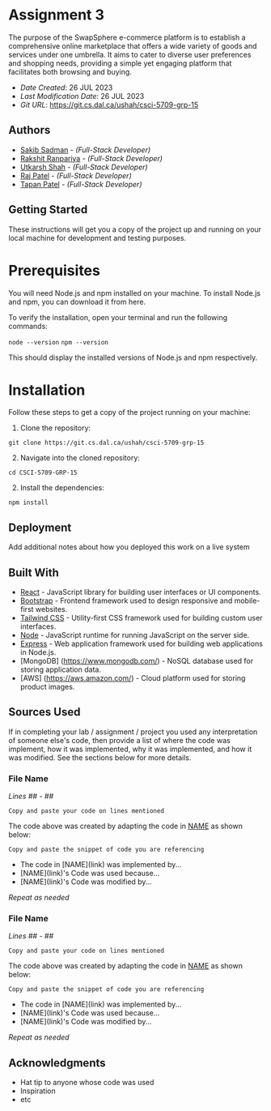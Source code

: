# Assignment 3

The purpose of the SwapSphere e-commerce platform is to establish a comprehensive
online marketplace that offers a wide variety of goods and services under one umbrella. It
aims to cater to diverse user preferences and shopping needs, providing a simple yet
engaging platform that facilitates both browsing and buying.

- _Date Created_: 26 JUL 2023
- _Last Modification Date_: 26 JUL 2023
- _Git URL_: <https://git.cs.dal.ca/ushah/csci-5709-grp-15>

## Authors

- [Sakib Sadman](sakib.sadman@dal.ca) - _(Full-Stack Developer)_
- [Rakshit Ranpariya](rk371915@dal.ca) - _(Full-Stack Developer)_
- [Utkarsh Shah](utkarsh.shah@dal.ca) - _(Full-Stack Developer)_
- [Raj Patel](rj540530@dal.ca) - _(Full-Stack Developer)_
- [Tapan Patel](tapan.patel@dal.ca) - _(Full-Stack Developer)_

## Getting Started

These instructions will get you a copy of the project up and running on your local machine for development and testing purposes.

# Prerequisites

You will need Node.js and npm installed on your machine. To install Node.js and npm, you can download it from here.

To verify the installation, open your terminal and run the following commands:

`node --version`
`npm --version`

This should display the installed versions of Node.js and npm respectively.

# Installation

Follow these steps to get a copy of the project running on your machine:

1. Clone the repository:

`git clone https://git.cs.dal.ca/ushah/csci-5709-grp-15`

2. Navigate into the cloned repository:

`cd CSCI-5709-GRP-15`

2. Install the dependencies:

`npm install`

## Deployment

Add additional notes about how you deployed this work on a live system

## Built With

- [React](https://react.dev/) - JavaScript library for building user interfaces or UI components.
- [Bootstrap](https://getbootstrap.com/) - Frontend framework used to design responsive and mobile-first websites.
- [Tailwind CSS](https://tailwindcss.com/) - Utility-first CSS framework used for building custom user interfaces.
- [Node](https://nodejs.org/) - JavaScript runtime for running JavaScript on the server side.
- [Express](https://expressjs.com/) - Web application framework used for building web applications in Node.js.
- [MongoDB] (https://www.mongodb.com/) - NoSQL database used for storing application data.
- [AWS] (https://aws.amazon.com/) - Cloud platform used for storing product images.

## Sources Used

If in completing your lab / assignment / project you used any interpretation of someone else's code, then provide a list of where the code was implement, how it was implemented, why it was implemented, and how it was modified. See the sections below for more details.

### File Name

_Lines ## - ##_

```
Copy and paste your code on lines mentioned

```

The code above was created by adapting the code in [NAME](link) as shown below:

```
Copy and paste the snippet of code you are referencing

```

- <!---How---> The code in [NAME](link) was implemented by...
- <!---Why---> [NAME](link)'s Code was used because...
- <!---How---> [NAME](link)'s Code was modified by...

_Repeat as needed_

### File Name

_Lines ## - ##_

```
Copy and paste your code on lines mentioned

```

The code above was created by adapting the code in [NAME](link) as shown below:

```
Copy and paste the snippet of code you are referencing

```

- <!---How---> The code in [NAME](link) was implemented by...
- <!---Why---> [NAME](link)'s Code was used because...
- <!---How---> [NAME](link)'s Code was modified by...

_Repeat as needed_

## Acknowledgments

- Hat tip to anyone whose code was used
- Inspiration
- etc
